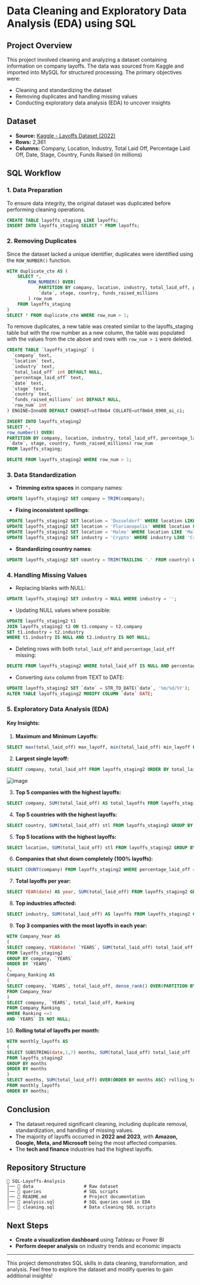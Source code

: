 # Data Cleaning and Exploratory Data Analysis (EDA) using SQL

## Project Overview
This project involved cleaning and analyzing a dataset containing information on company layoffs. The data was sourced from Kaggle and imported into MySQL for structured processing. The primary objectives were:

- Cleaning and standardizing the dataset
- Removing duplicates and handling missing values
- Conducting exploratory data analysis (EDA) to uncover insights

## Dataset
- **Source:** [Kaggle - Layoffs Dataset (2022)](https://www.kaggle.com/datasets/swaptr/layoffs-2022)
- **Rows:** 2,361
- **Columns:** Company, Location, Industry, Total Laid Off, Percentage Laid Off, Date, Stage, Country, Funds Raised (in millions)

## SQL Workflow

### 1. Data Preparation
To ensure data integrity, the original dataset was duplicated before performing cleaning operations.

```sql
CREATE TABLE layoffs_staging LIKE layoffs;
INSERT INTO layoffs_staging SELECT * FROM layoffs;
```

### 2. Removing Duplicates
Since the dataset lacked a unique identifier, duplicates were identified using the `ROW_NUMBER()` function.

```sql
WITH duplicate_cte AS (
    SELECT *, 
        ROW_NUMBER() OVER(
            PARTITION BY company, location, industry, total_laid_off, percentage_laid_off,
            `date`, stage, country, funds_raised_millions
        ) row_num
    FROM layoffs_staging
)
SELECT * FROM duplicate_cte WHERE row_num > 1;
```

To remove duplicates, a new table was created similar to the layoffs_staging table but with the row number as a new column, the table was populated with the values from the cte above and rows with `row_num > 1` were deleted.

```sql
CREATE TABLE `layoffs_staging2` (
  `company` text,
  `location` text,
  `industry` text,
  `total_laid_off` int DEFAULT NULL,
  `percentage_laid_off` text,
  `date` text,
  `stage` text,
  `country` text,
  `funds_raised_millions` int DEFAULT NULL,
  `row_num` int
) ENGINE=InnoDB DEFAULT CHARSET=utf8mb4 COLLATE=utf8mb4_0900_ai_ci;
```

```sql
INSERT INTO layoffs_staging2
SELECT *, 
row_number() OVER(
PARTITION BY company, location, industry, total_laid_off, percentage_laid_off,
 `date`, stage, country, funds_raised_millions) row_num
FROM layoffs_staging;
```

```sql
DELETE FROM layoffs_staging2 WHERE row_num > 1;
```

### 3. Data Standardization
- **Trimming extra spaces** in company names:

```sql
UPDATE layoffs_staging2 SET company = TRIM(company);
```

- **Fixing inconsistent spellings**:

```sql
UPDATE layoffs_staging2 SET location = 'Dusseldorf' WHERE location LIKE '%sseldorf%';
UPDATE layoffs_staging2 SET location = 'Florianopolis' WHERE location LIKE 'Florian%';
UPDATE layoffs_staging2 SET location = 'Malmo' WHERE location LIKE 'Malm%';
UPDATE layoffs_staging2 SET industry = 'Crypto' WHERE industry LIKE 'Crypto%';
```

- **Standardizing country names**:

```sql
UPDATE layoffs_staging2 SET country = TRIM(TRAILING '.' FROM country) WHERE country LIKE 'United State%';
```

### 4. Handling Missing Values
- Replacing blanks with NULL:

```sql
UPDATE layoffs_staging2 SET industry = NULL WHERE industry = '';
```

- Updating NULL values where possible:

```sql
UPDATE layoffs_staging2 t1
JOIN layoffs_staging2 t2 ON t1.company = t2.company
SET t1.industry = t2.industry
WHERE t1.industry IS NULL AND t2.industry IS NOT NULL;
```

- Deleting rows with both `total_laid_off` and `percentage_laid_off` missing:

```sql
DELETE FROM layoffs_staging2 WHERE total_laid_off IS NULL AND percentage_laid_off IS NULL;
```

- Converting `date` column from TEXT to DATE:

```sql
UPDATE layoffs_staging2 SET `date` = STR_TO_DATE(`date`, '%m/%d/%Y');
ALTER TABLE layoffs_staging2 MODIFY COLUMN `date` DATE;
```

### 5. Exploratory Data Analysis (EDA)

#### Key Insights:
1. **Maximum and Minimum Layoffs:**

```sql
SELECT max(total_laid_off) max_layoff, min(total_laid_off) min_layoff FROM layoffs_staging2;
```

2. **Largest single layoff:**

```sql
SELECT company, total_laid_off FROM layoffs_staging2 ORDER BY total_laid_off DESC LIMIT 1;
```
![image](https://github.com/user-attachments/assets/b865ee44-cc7e-4d75-911e-97721a969adc)


3. **Top 5 companies with the highest layoffs:**

```sql
SELECT company, SUM(total_laid_off) AS total_layoffs FROM layoffs_staging2 GROUP BY company ORDER BY total_layoffs DESC LIMIT 5;
```

4. **Top 5 countries with the highest layoffs:**

```sql
SELECT country, SUM(total_laid_off) stl FROM layoffs_staging2 GROUP BY country ORDER BY stl DESC LIMIT 5;
```

5. **Top 5 locations with the highest layoffs:**

```sql
SELECT location, SUM(total_laid_off) stl FROM layoffs_staging2 GROUP BY location ORDER BY stl DESC;;
```

6. **Companies that shut down completely (100% layoffs):**

```sql
SELECT COUNT(company) FROM layoffs_staging2 WHERE percentage_laid_off = 1;
```

7. **Total layoffs per year:**

```sql
SELECT YEAR(date) AS year, SUM(total_laid_off) FROM layoffs_staging2 GROUP BY year ORDER BY year ASC;
```

8. **Top industries affected:**

```sql
SELECT industry, SUM(total_laid_off) AS layoffs FROM layoffs_staging2 GROUP BY industry ORDER BY layoffs DESC LIMIT 5;
```

9. **Top 3 companies with the most layoffs in each year:**

```sql
WITH Company_Year AS
(
SELECT company, YEAR(date) `YEARS`, SUM(total_laid_off) total_laid_off
FROM layoffs_staging2
GROUP BY company, `YEARS`
ORDER BY `YEARS`
),
Company_Ranking AS
(
SELECT company, `YEARS`, total_laid_off, dense_rank() OVER(PARTITION BY `YEARS` ORDER BY total_laid_off DESC) AS Ranking
FROM Company_Year
)
SELECT company, `YEARS`, total_laid_off, Ranking
FROM Company_Ranking
WHERE Ranking <=3
AND `YEARS` IS NOT NULL;
```

10. **Rolling total of layoffs per month:**

```sql
WITH monthly_layoffs AS
(
SELECT SUBSTRING(date,1,7) months, SUM(total_laid_off) total_laid_off
FROM layoffs_staging2
GROUP BY months
ORDER BY months
)
SELECT months, SUM(total_laid_off) OVER(ORDER BY months ASC) rolling_total
FROM monthly_layoffs
ORDER BY months;
```

## Conclusion
- The dataset required significant cleaning, including duplicate removal, standardization, and handling of missing values.
- The majority of layoffs occurred in **2022 and 2023**, with **Amazon, Google, Meta, and Microsoft** being the most affected companies.
- The **tech and finance** industries had the highest layoffs.

## Repository Structure
```
📂 SQL-Layoffs-Analysis
│── 📂 data                   # Raw dataset
│── 📂 queries                # SQL scripts
│── 📜 README.md              # Project documentation
│── 📜 analysis.sql           # SQL queries used in EDA
│── 📜 cleaning.sql           # Data cleaning SQL scripts
```

## Next Steps
- **Create a visualization dashboard** using Tableau or Power BI
- **Perform deeper analysis** on industry trends and economic impacts

---
This project demonstrates SQL skills in data cleaning, transformation, and analysis. Feel free to explore the dataset and modify queries to gain additional insights!
